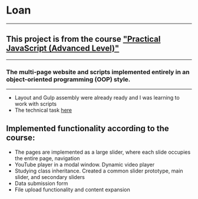 # Loan
---
## This project is from the course ["Practical JavaScript (Advanced Level)"](https://www.udemy.com/course/javascript_practice/)
---
### The multi-page website and scripts implemented entirely in an object-oriented programming (OOP) style.
---
- Layout and Gulp assembly were already ready and I was learning to work with scripts
- The technical task [here](https://docs.google.com/document/d/1CjrqmuO8sdrEL8XbQjfSsK4_kcnxD_xAnoCUR66RwVA/edit)
## Implemented functionality according to the course:
- The pages are implemented as a large slider, where each slide occupies the entire page, navigation
- YouTube player in a modal window. Dynamic video player
- Studying class inheritance. Created a common slider prototype, main slider, and secondary sliders
- Data submission form
- File upload functionality and content expansion